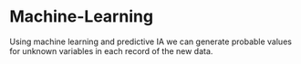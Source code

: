 # Machine-Learning
Using machine learning and predictive IA we can generate probable values for unknown variables in each record of the new data.
